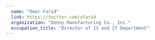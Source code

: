 ```yaml
---
  name: "Omar Farid"
  link: https://twitter.com/ofarid
  organization: "Denny Manufacturing Co., Inc."
  occupation_title: "Director of IS and IT Department"
---
```

